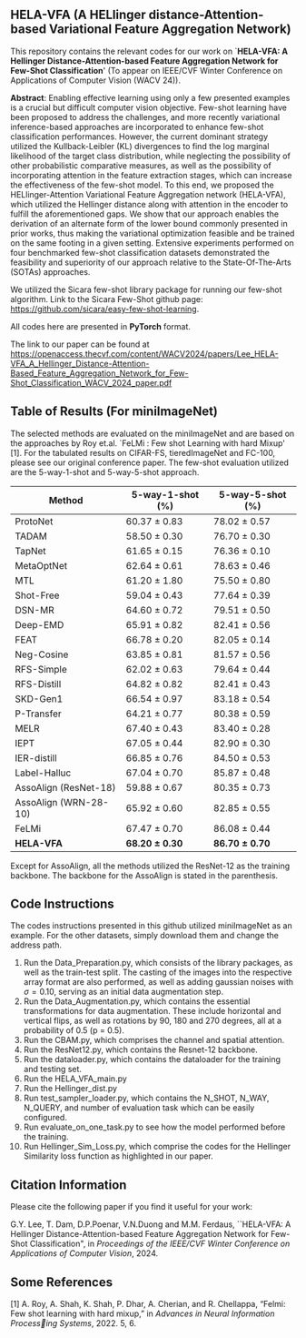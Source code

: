 ## HELA-VFA (A HELlinger distance-Attention-based Variational Feature Aggregation Network) ##

This repository contains the relevant codes for our work on `**HELA-VFA: A Hellinger Distance-Attention-based Feature Aggregation
Network for Few-Shot Classification**' (To appear on IEEE/CVF Winter Conference on Applications of Computer Vision (WACV 24)).

**Abstract**: Enabling effective learning using only a few presented examples is a crucial but difficult computer vision objective. Few-shot learning have been proposed to address the
challenges, and more recently variational inference-based approaches are incorporated to enhance few-shot classification performances. However, the current dominant strategy utilized the Kullback-Leibler (KL) divergences to find the log marginal likelihood of the target class distribution, while neglecting the possibility of other probabilistic comparative measures, as well as the possibility of incorporating attention in the feature extraction stages, which can increase the effectiveness of the few-shot model. To this end, we proposed the HELlinger-Attention Variational Feature Aggregation network (HELA-VFA), which utilized the Hellinger distance along with attention in the encoder to fulfill the aforementioned gaps. We show that our approach enables the derivation of an alternate form of the lower bound commonly presented in prior works, thus making the variational optimization feasible and be trained on the same footing in a given setting. Extensive experiments performed on four benchmarked few-shot classification datasets demonstrated the feasibility and superiority of our approach relative to the State-Of-The-Arts (SOTAs) approaches.

We utilized the Sicara few-shot library package for running our few-shot algorithm. Link to the Sicara Few-Shot github page: https://github.com/sicara/easy-few-shot-learning.

All codes here are presented in **PyTorch** format.

The link to our paper can be found at https://openaccess.thecvf.com/content/WACV2024/papers/Lee_HELA-VFA_A_Hellinger_Distance-Attention-Based_Feature_Aggregation_Network_for_Few-Shot_Classification_WACV_2024_paper.pdf 

## Table of Results (For miniImageNet) ##

The selected methods are evaluated on the miniImageNet and are based on the approaches by Roy et.al. `FeLMi : Few shot Learning with hard Mixup' [1]. For the tabulated results on CIFAR-FS, tieredImageNet and FC-100, please see our original conference paper. The few-shot evaluation utilized are the 5-way-1-shot and 5-way-5-shot approach. 

| Method | 5-way-1-shot (%) | 5-way-5-shot (%) |
| ------ | ------| ------| 
|ProtoNet| 60.37 $\pm$ 0.83| 78.02 $\pm$ 0.57 |
|TADAM| 58.50 $\pm$ 0.30| 76.70 $\pm$ 0.30 |
|TapNet| 61.65 $\pm$ 0.15| 76.36 $\pm$ 0.10 |
|MetaOptNet| 62.64 $\pm$ 0.61| 78.63 $\pm$ 0.46 |
|MTL| 61.20 $\pm$ 1.80 | 75.50 $\pm$ 0.80 |
|Shot-Free| 59.04 $\pm$ 0.43 | 77.64 $\pm$ 0.39 |
|DSN-MR| 64.60 $\pm$ 0.72 | 79.51 $\pm$ 0.50 |
|Deep-EMD| 65.91 $\pm$ 0.82 | 82.41 $\pm$ 0.56 |
|FEAT| 66.78 $\pm$ 0.20 | 82.05 $\pm$ 0.14 |
|Neg-Cosine| 63.85 $\pm$ 0.81 | 81.57 $\pm$ 0.56 |
|RFS-Simple| 62.02 $\pm$ 0.63 | 79.64 $\pm$ 0.44 |
|RFS-Distill| 64.82 $\pm$ 0.82 | 82.41 $\pm$ 0.43 |
|SKD-Gen1| 66.54 $\pm$ 0.97 | 83.18 $\pm$ 0.54 |
|P-Transfer| 64.21 $\pm$ 0.77 | 80.38 $\pm$ 0.59 |
|MELR| 67.40 $\pm$ 0.43 | 83.40 $\pm$ 0.28 |
|IEPT| 67.05 $\pm$ 0.44 | 82.90 $\pm$ 0.30 |
|IER-distill| 66.85 $\pm$ 0.76 | 84.50 $\pm$ 0.53 |
|Label-Halluc| 67.04 $\pm$ 0.70 | 85.87 $\pm$ 0.48 |
|AssoAlign (ResNet-18)| 59.88 $\pm$ 0.67 | 80.35 $\pm$ 0.73 |
|AssoAlign (WRN-28-10)| 65.92 $\pm$ 0.60 | 82.85 $\pm$ 0.55 |
|FeLMi| 67.47 $\pm$ 0.70 | 86.08 $\pm$ 0.44 |
|**HELA-VFA**| **68.20 $\pm$ 0.30** | **86.70 $\pm$ 0.70** |

Except for AssoAlign, all the methods utilized the ResNet-12 as the training backbone. The backbone for the AssoAlign is stated in the parenthesis.

## Code Instructions ##
The codes instructions presented in this github utilized miniImageNet as an example. For the other datasets, simply download them and change the address path.

1) Run the Data_Preparation.py, which consists of the library packages, as well as the train-test split. The casting of the images into the respective array format are also performed, as well as adding gaussian noises with $\sigma = 0.10$, serving as an initial data augmentation step.
2) Run the Data_Augmentation.py, which contains the essential transformations for data augmentation. These include horizontal and vertical flips, as well as rotations by 90, 180 and 270 degrees, all at a probability of 0.5 (p = 0.5).
3) Run the CBAM.py, which comprises the channel and spatial attention.
4) Run the ResNet12.py, which contains the Resnet-12 backbone.
5) Run the dataloader.py, which contains the dataloader for the training and testing set.
6) Run the HELA_VFA_main.py
7) Run the Hellinger_dist.py
8) Run test_sampler_loader.py, which contains the N_SHOT, N_WAY, N_QUERY, and number of evaluation task which can be easily configured.
9) Run evaluate_on_one_task.py to see how the model performed before the training.
10) Run Hellinger_Sim_Loss.py, which comprise the codes for the Hellinger Similarity loss function as highlighted in our paper.

## Citation Information ##

Please cite the following paper if you find it useful for your work: 

G.Y. Lee, T. Dam, D.P.Poenar, V.N.Duong and M.M. Ferdaus, ``HELA-VFA: A Hellinger Distance-Attention-based Feature Aggregation Network for Few-Shot Classification", in *Proceedings of the IEEE/CVF Winter Conference on Applications of Computer Vision*, 2024.

## Some References ##

[1] A. Roy, A. Shah, K. Shah, P. Dhar, A. Cherian, and R. Chellappa, “Felmi: Few shot learning with hard
mixup,” in *Advances in Neural Information Processing Systems*, 2022. 5, 6.
